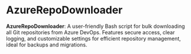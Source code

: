 # AzureRepoDownloader
**AzureRepoDownloader**: A user-friendly Bash script for bulk downloading all Git repositories from Azure DevOps. Features secure access, clear logging, and customizable settings for efficient repository management, ideal for backups and migrations.
